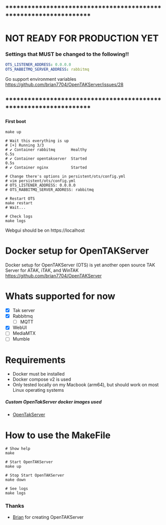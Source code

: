 ## *****************************************************************
# NOT READY FOR PRODUCTION YET

### Settings that MUST be changed to the following!!
```yaml
OTS_LISTENER_ADDRESS: 0.0.0.0
OTS_RABBITMQ_SERVER_ADDRESS: rabbitmq
```

Go support environment variables
https://github.com/brian7704/OpenTAKServer/issues/28

## *****************************************************************

#### First boot
```shell
make up

# Wait this everything is up
# [+] Running 3/3
# ✔ Container rabbitmq       Healthy                                                                                                                                                                                                                                                                                                                                6.5s 
# ✔ Container opentakserver  Started                                                                                                                                                                                                                                                                                                                                0.5s 
# ✔ Container nginx          Started   

# Change there's options in persistent/ots/config.yml
# vim persistent/ots/config.yml
# OTS_LISTENER_ADDRESS: 0.0.0.0
# OTS_RABBITMQ_SERVER_ADDRESS: rabbitmq

# Restart OTS
make restart
# Wait...

# Check logs
make logs
```

Webgui should be on https://localhost


# Docker setup for OpenTAKServer
Docker setup for OpenTAKServer (OTS) is yet another open source TAK Server for ATAK, iTAK, and WinTAK \
https://github.com/brian7704/OpenTAKServer

# Whats supported for now
 - [x] Tak server
 - [x] Rabbitmq 
   - [ ] MQTT
 - [x] WebUI
 - [ ] MediaMTX
 - [ ] Mumble

# Requirements
 - Docker must be installed
 - Docker compose v2 is used
 - Only tested locally on my Macbook (arm64), but should work on most Linux operating systems

##### Custom OpenTakServer docker images used
 - [OpenTakServer](https://github.com/milsimdk/ots-docker-image/pkgs/container/ots-docker-image)

# How to use the MakeFile
```shell
# Show help
make

# Start OpenTAKServer
make up

# Stop Start OpenTAKServer
make down

# See logs
make logs
```

### Thanks
  - [Brian](https://github.com/brian7704) for creating OpenTAKServer

